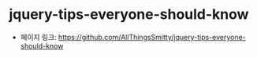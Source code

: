# jquery-tips-everyone-should-know

- 페이지 링크: https://github.com/AllThingsSmitty/jquery-tips-everyone-should-know